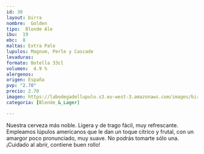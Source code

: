 ```yaml
---
id: 38
layout: birra
nombre:  Golden
tipo:  Blonde Ale
ibu:  19
ebc:  8
maltas: Extra Pale
lupulos: Magnum, Perle y Cascade
levaduras: 
formato: Botella 33cl
volumen:  4.9 %
alergenos: 
origen: España
pvp: "2.70"
precio: 2.70
imagen: https://labodegadellupulo.s3.eu-west-3.amazonaws.com/images/birras/golden.jpg
categoria: [Blonde_&_Lager]

---
```

Nuestra cerveza más noble. Ligera y de trago fácil, muy refrescante. Empleamos lúpulos americanos que le dan un toque cítrico y frutal, con un amargor poco pronunciado, muy suave. No podrás tomarte sólo una. ¡Cuidado al abrir, contiene buen rollo!
